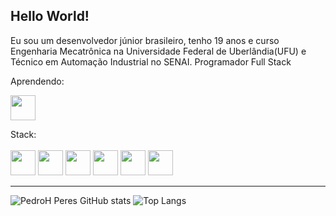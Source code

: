 ## Hello World!

<link rel="stylesheet" href="https://cdn.jsdelivr.net/gh/devicons/devicon@v2.15.1/devicon.min.css">
          
 Eu sou um desenvolvedor júnior brasileiro, tenho 19 anos e curso Engenharia Mecatrônica na Universidade Federal de Uberlândia(UFU) e Técnico em Automação Industrial no SENAI.
 Programador Full Stack

 Aprendendo: 
 
<img src="https://cdn.jsdelivr.net/gh/devicons/devicon/icons/opencv/opencv-original.svg" width='40' height='40' />
          
 
 Stack: 
<br></br>
<img loading="lazy" src="https://cdn.jsdelivr.net/gh/devicons/devicon/icons/flutter/flutter-original.svg" width='40' height='40'/>
 <img loading="lazy" src="https://cdn.jsdelivr.net/gh/devicons/devicon/icons/arduino/arduino-original-wordmark.svg" width='40' height='40' /> <img src="https://cdn.jsdelivr.net/gh/devicons/devicon/icons/dart/dart-original.svg" width='40' height='40'/>
          <img loading="lazy" src="https://cdn.jsdelivr.net/gh/devicons/devicon/icons/python/python-original.svg" width='40' height='40'/>
            <img src="https://cdn.jsdelivr.net/gh/devicons/devicon/icons/javascript/javascript-original.svg" width='40' height='40'/>
            <img src="https://cdn.jsdelivr.net/gh/devicons/devicon/icons/nodejs/nodejs-original.svg" width='40' height='40'/>
          
          
          
          
          
          
          
          

<hr>

![PedroH Peres GitHub stats](https://github-readme-stats.vercel.app/api?username=PedroH-Peres&theme=radical)
![Top Langs](https://github-readme-stats.vercel.app/api/top-langs/?username=PedroH-Peres&theme=radical)

          
          
          

          
          
 
<!--![willianrod's wakatime stats](https://github-readme-stats.vercel.app/api/wakatime?username=PedroH-Peres)-->
